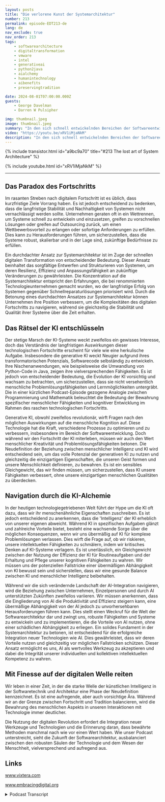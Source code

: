 ```yaml
---
layout: posts
title: "Die verlorene Kunst der Systemarchitektur"
number: 213
permalink: episode-EDT213-de
lang: de
nav_exclude: true
nav_order: 213
tags:
    - softwarearchitecture
    - digitaltransformation
    - vmware
    - intel
    - generativeai
    - python2java
    - aialchemy
    - humanintechnology
    - aibenefits
    - preservingtradition

date: 2024-08-01T07:00:00.000Z
guests:
    - George Davelman
    - Darren W Pulsipher

img: thumbnail.jpeg
image: thumbnail.jpeg
summary: "In den sich schnell entwickelnden Bereichen der Softwareentwicklung und -architektur ist es entscheidend, Vision, Kreativität und erfahrene Urteilsfähigkeit zu kombinieren, um einen langanhaltenden Fortschritt zu gewährleisten. In unserer aktuellen Folge von Digitale Transformation Umarmen interviewt Darren George Davelman, CTO von Vixtera, der uns wertvolle Einblicke gewährte und uns ermutigte, die Herausforderungen der technologischen Evolution mit einer praktischen Denkweise anzugehen."
video: "https://youtu.be/xRV1iMjaNkM"
description: "In den sich schnell entwickelnden Bereichen der Softwareentwicklung und -architektur ist es entscheidend, Vision, Kreativität und erfahrene Urteilsfähigkeit zu kombinieren, um einen langanhaltenden Fortschritt zu gewährleisten. In unserer aktuellen Folge von Digitale Transformation Umarmen interviewt Darren George Davelman, CTO von Vixtera, der uns wertvolle Einblicke gewährte und uns ermutigte, die Herausforderungen der technologischen Evolution mit einer praktischen Denkweise anzugehen."
---
```


<div>
{% include transistor.html id="a9bc9a70" title="#213 The lost art of System Architecture" %}

{% include youtube.html id="xRV1iMjaNkM" %}
</div>

---

## Das Paradox des Fortschritts

Im rasanten Streben nach digitalem Fortschritt ist es üblich, dass kurzfristige Ziele Vorrang haben. Es ist jedoch entscheidend zu bedenken, dass die langfristige Stabilität und Nachhaltigkeit von Systemen nicht vernachlässigt werden sollte. Unternehmen geraten oft in ein Wettrennen, um Systeme schnell zu entwickeln und einzusetzen, greifen zu vorschnellen Lösungen oder greifen auf Outsourcing zurück, um einen Wettbewerbsvorteil zu erlangen oder sofortige Anforderungen zu erfüllen. Dies kann zu Herausforderungen führen, um sicherzustellen, dass die Systeme robust, skalierbar und in der Lage sind, zukünftige Bedürfnisse zu erfüllen.

Ein durchdachter Ansatz zur Systemarchitektur ist im Zuge der schnellen digitalen Transformation von entscheidender Bedeutung. Dieser Ansatz beinhaltet das sorgfältige Entwerfen und Strukturieren von Systemen, um deren Resilienz, Effizienz und Anpassungsfähigkeit an zukünftige Veränderungen zu gewährleisten. Die Konzentration auf die Systemarchitektur entspricht den Erfahrungen, die bei renommierten Technologieunternehmen gemacht wurden, wo der langfristige Erfolg von Systemen gegenüber Schnellreparaturlösungen priorisiert wird. Durch die Betonung eines durchdachten Ansatzes zur Systemarchitektur können Unternehmen ihre Position verbessern, um die Komplexitäten des digitalen Fortschritts zu navigieren, während sie gleichzeitig die Stabilität und Qualität ihrer Systeme über die Zeit erhalten.

## Das Rätsel der KI entschlüsseln

Der stetige Marsch der KI-Systeme weckt zweifellos ein gewisses Interesse, doch das Verständnis der langfristigen Auswirkungen dieser technologischen Fortschritte erscheint für viele wie eine herkulische Aufgabe. Insbesondere die generative KI weckt Neugier aufgrund ihres transformatorischen Potenzials, Softwarecode selbständig zu entwickeln. Ihre Nischenanwendungen, wie beispielsweise die Umwandlung von Python-Code in Java, zeigen ihre vielversprechenden Fähigkeiten. Es ist jedoch von entscheidender Bedeutung, die Evolution der KI vorsichtig und wachsam zu betrachten, um sicherzustellen, dass sie nicht versehentlich menschliche Problemlösungsfähigkeiten und Lernmöglichkeiten untergräbt. Die in einer kürzlichen Podcast-Episode gezogene Analogie zwischen Programmierung und Mathematik beleuchtet die Bedeutung der Bewahrung spezifischer menschlicher Fähigkeiten und kognitiver Entwicklung im Rahmen des raschen technologischen Fortschritts.

Generative KI, obwohl zweifellos revolutionär, wirft Fragen nach den möglichen Auswirkungen auf die menschliche Kognition auf. Diese Technologie hat die Kraft, verschiedene Prozesse zu optimieren und zu verbessern, insbesondere im Bereich der Softwareentwicklung. Doch während wir den Fortschritt der KI miterleben, müssen wir auch den Wert menschlicher Kreativität und Problemlösungsfähigkeiten betonen. Die Neudefinition der Beziehung zwischen menschlicher Intelligenz und KI wird entscheidend sein, um das volle Potenzial der generativen KI zu nutzen und gleichzeitig die einzigartigen Eigenschaften, die unseren Geist formen und unsere Menschlichkeit definieren, zu bewahren. Es ist ein sensibles Gleichgewicht, das wir finden müssen, um sicherzustellen, dass KI unsere Fähigkeiten verbessert, ohne unsere einzigartigen menschlichen Qualitäten zu überdecken.

## Navigation durch die KI-Alchemie

In der heutigen technologiegetriebenen Welt führt der Hype um die KI oft dazu, dass wir ihr menschenähnliche Eigenschaften zuschreiben. Es ist jedoch entscheidend zu anerkennen, dass die 'Intelligenz' der KI erheblich von unserer eigenen abweicht. Während KI in spezifischen Aufgaben glänzt und zahlreiche Vorteile bietet, besteht eine wachsende Sorge über die möglichen Konsequenzen, wenn wir uns übermäßig auf KI für komplexe Problemlösungen verlassen. Dies wirft die Frage auf, ob wir riskieren, unsere intellektuellen Fähigkeiten zu schmälern, indem wir kritisches Denken auf KI-Systeme verlagern. Es ist unerlässlich, ein Gleichgewicht zwischen der Nutzung der Effizienz der KI für Routineaufgaben und der Erhaltung und Pflege unserer kognitiven Fähigkeiten zu wahren. Wir müssen uns der potenziellen Fallstricke einer übermäßigen Abhängigkeit von KI bewusst sein und sicherstellen, dass wir eine gesunde Balance zwischen KI und menschlicher Intelligenz beibehalten.

Während wir die sich verändernde Landschaft der AI-Integration navigieren, wird die Beziehung zwischen Unternehmen, Einzelpersonen und durch AI unterstützten Zukünften zweifellos variieren. Wir müssen anerkennen, dass die Eingliederung von AI die Produktivität und Effizienz steigern kann, eine übermäßige Abhängigkeit von der AI jedoch zu unvorhersehbaren Herausforderungen führen kann. Dies stellt einen Weckruf für die Welt der Softwarearchitektur dar und zwingt uns, robuste Fähigkeiten und Systeme zu entwickeln und zu implementieren, die die Vorteile von AI nutzen, ohne einer schädlichen Abhängigkeit zu erliegen. Ein solides Fundament in der Systemarchitektur zu betonen, ist entscheidend für die erfolgreiche Integration neuer Technologien wie AI. Dies gewährleistet, dass wir deren Vorteile nutzen und gleichzeitig vor möglichen Fallstricken schützen. Dieser Ansatz ermöglicht es uns, AI als wertvolles Werkzeug zu akzeptieren und dabei die Integrität unserer individuellen und kollektiven intellektuellen Kompetenz zu wahren.

## Mit Finesse auf der digitalen Welle reiten

Wir leben in einer Zeit, in der die starke Welle der künstlichen Intelligenz in der Softwaretechnik und Architektur eine Phase der Neudefinition kennzeichnet. Es ist eine aufregende, aber auch vorsichtige Ära. Während wir an der Grenze zwischen Fortschritt und Tradition balancieren, wird die Bewahrung des menschlichen Aspekts in unseren Interaktionen mit Technologie immer deutlicher.

Die Nutzung der digitalen Revolution erfordert die Integration neuer Werkzeuge und Technologien und die Erinnerung daran, dass bewährte Methoden manchmal nach wie vor einen Wert haben. Wie unser Podcast unterstreicht, sieht die Zukunft der Softwarearchitektur, ausbalanciert zwischen den robusten Säulen der Technologie und dem Wesen der Menschheit, vielversprechend und aufregend aus.

## Links

www.vixtera.com

www.embracingdigital.org



<details>
<summary> Podcast Transcript </summary>

<p></p>

</details>
